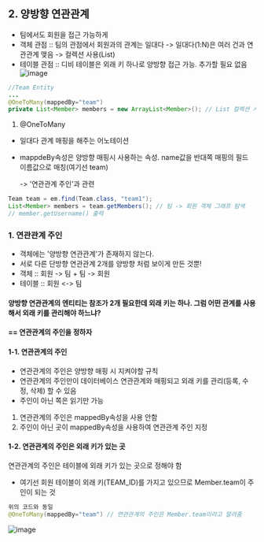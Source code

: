 ## 2. 양방향 연관관계
* 팀에서도 회원을 접근 가능하게
* 객체 관점 :: 팀의 관점에서 회원과의 관계는 일대다 -> 일대다(1:N)은 여러 건과 연관관계 맺음 -> 컬렉션 사용(List)
* 테이블 관점 :: 디비 테이블은 외래 키 하나로 양방향 접근 가능. 추가할 필요 없음
![image](https://user-images.githubusercontent.com/68958749/170649229-76ea7046-8631-407d-9209-8eb4841e1734.png)

```java
//Team Entity
...
@OneToMany(mappedBy="team")
private List<Member> members = new ArrayList<Member>(); // List 컬렉션 사용
```
1. @OneToMany
* 일대다 관계 매핑을 해주는 어노테이션
* mappdeBy속성은 양방향 매핑시 사용하는 속성. name값을 반대쪽 매핑의 필드 이름값으로 매칭(여기선 team)
  
  -> '연관관계 주인'과 관련
```java
Team team = em.find(Team.class, "team1");
List<Member> members = team.getMembers(); // 팀 -> 회원 객체 그래프 탐색
// member.getUsername() 출력
```
### 1. 연관관계 주인
* 객체에는 '양방향 연관관계'가 존재하지 않는다.
* 서로 다른 단방향 연관관계 2개를 양방향 처럼 보이게 만든 것뿐!
* 객체 :: 회원 -> 팀 + 팀 -> 회원
* 테이블 :: 회원 <-> 팀
#### 양방향 연관관계의 엔티티는 참조가 2개 필요한데 외래 키는 하나. 그럼 어떤 관계를 사용해서 외래 키를 관리해야 하느냐?
#### == 연관관계의 주인을 정하자

#### 1-1. 연관관계의 주인
* 연관관계의 주인은 양방향 매핑 시 지켜야할 규칙
* 연관관계의 주인만이 데이터베이스 연관관계와 매핑되고 외래 키를 관리(등록, 수정, 삭제) 할 수 있음
* 주인이 아닌 쪽은 읽기만 가능
1. 연관관계의 주인은 mappedBy속성을 사용 안함
2. 주인이 아닌 곳이 mappedBy속성을 사용하여 연관관계 주인 지정

#### 1-2. 연관관계의 주인은 외래 키가 있는 곳
연관관계의 주인은 테이블에 외래 키가 있는 곳으로 정해야 함
* 여기선 회원 테이블이 외래 키(TEAM_ID)를 가지고 있으므로 Member.team이 주인이 되는 것
```java
위의 코드와 동일
@OneToMany(mappedBy="team") // 연관관계의 주인은 Member.team이라고 알려줌
```
![image](https://user-images.githubusercontent.com/68958749/170652395-776d991f-91f5-47f9-8a65-954b79ae8246.png)



